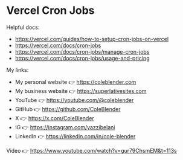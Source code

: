 # Vercel Cron Jobs

Helpful docs:

- https://vercel.com/guides/how-to-setup-cron-jobs-on-vercel
- https://vercel.com/docs/cron-jobs
- https://vercel.com/docs/cron-jobs/manage-cron-jobs
- https://vercel.com/docs/cron-jobs/usage-and-pricing

My links:

- My personal website 👉 https://coleblender.com
- My business website 👉 https://superlativesites.com
- YouTube 👉 https://youtube.com/@coleblender
- GitHub 👉 https://github.com/ColeBlender
- X 👉 https://x.com/ColeBlender
- IG 👉 https://instagram.com/yazzibelani
- LinkedIn 👉 https://linkedin.com/in/cole-blender

Video 👉 https://www.youtube.com/watch?v=gur79ChsmEM&t=113s
